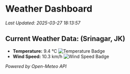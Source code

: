 
# Weather Dashboard

_Last Updated: 2025-03-27 18:13:57_

## Current Weather Data: (Srinagar, JK)
- **Temperature:** 9.4 °C ![Temperature Badge](https://img.shields.io/badge/Temperature-Low%20Temp-blue)
- **Wind Speed:** 10.3 km/h ![Wind Speed Badge](https://img.shields.io/badge/Wind%20Speed-Light%20Wind-blue)

*Powered by Open-Meteo API*

